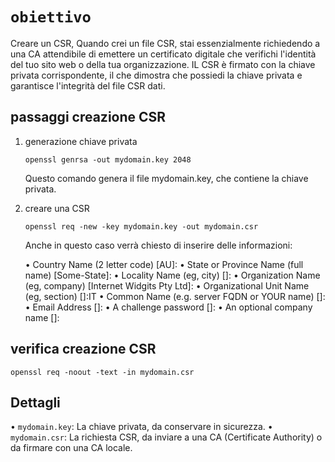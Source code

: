 # `obiettivo`
Creare un CSR, Quando crei un file CSR, stai essenzialmente richiedendo a una CA attendibile di emettere un certificato digitale che verifichi l'identità del tuo sito web o della tua organizzazione. IL CSR è firmato con la chiave privata corrispondente, il che dimostra che possiedi la chiave privata e garantisce l'integrità del file CSR dati.
## passaggi creazione CSR
1. generazione chiave privata

       openssl genrsa -out mydomain.key 2048
   Questo comando genera il file mydomain.key, che contiene la chiave privata.
2. creare una CSR
   
       openssl req -new -key mydomain.key -out mydomain.csr
   Anche in questo caso verrà chiesto di inserire delle informazioni:

      •  Country Name (2 letter code) [AU]:
      •  State or Province Name (full name) [Some-State]:
      •  Locality Name (eg, city) []:
      •  Organization Name (eg, company) [Internet Widgits Pty Ltd]:
      •  Organizational Unit Name (eg, section) []:IT
      •  Common Name (e.g. server FQDN or YOUR name) []:
      •  Email Address []:
      •  A challenge password []: 
      •  An optional company name []:
   
## verifica creazione CSR

    openssl req -noout -text -in mydomain.csr
## Dettagli
• `mydomain.key`: La chiave privata, da conservare in sicurezza. 
• `mydomain.csr`: La richiesta CSR, da inviare a una CA (Certificate Authority) o da firmare con una CA locale.



